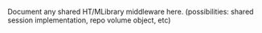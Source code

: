 Document any shared HT/MLibrary middleware here. (possibilities: shared session implementation, repo volume object, etc)

